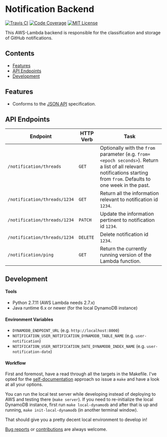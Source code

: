 # Notification Backend

[![Travis CI](https://img.shields.io/travis/tidycat/notification-backend/master.svg?style=flat-square)](https://travis-ci.org/tidycat/notification-backend)
[![Code Coverage](https://img.shields.io/coveralls/tidycat/notification-backend/master.svg?style=flat-square)](https://coveralls.io/github/tidycat/notification-backend?branch=master)
[![MIT License](https://img.shields.io/badge/license-MIT-brightgreen.svg?style=flat-square)](LICENSE.txt)

This AWS-Lambda backend is responsible for the classification and storage of
GitHub notifications.


## Contents

- [Features](#features)
- [API Endpoints](#api-endpoints)
- [Development](#development)


## Features

- Conforms to the [JSON API](http://jsonapi.org) specification.


## API Endpoints

| Endpoint | HTTP Verb | Task |
| -------- | --------- | ---- |
| `/notification/threads` | `GET` | Optionally with the `from` parameter (e.g.  `from=<epoch seconds>`). Return a list of all relevant notifications starting from `from`. Defaults to one week in the past. |
| `/notification/threads/1234` | `GET` | Return all the information relevant to notification id `1234`. |
| `/notification/threads/1234` | `PATCH` | Update the information pertinent to notification id `1234`. |
| `/notification/threads/1234` | `DELETE` | Delete notification id `1234`. |
| `/notification/ping` | `GET` | Return the currently running version of the Lambda function. |


## Development

#### Tools

- Python 2.7.11 (AWS Lambda needs 2.7.x)
- Java runtime 6.x or newer (for the local DynamoDB instance)

#### Environment Variables

- `DYNAMODB_ENDPOINT_URL` (e.g. `http://localhost:8000`)
- `NOTIFICATION_USER_NOTIFICATION_DYNAMODB_TABLE_NAME` (e.g. `user-notification`)
- `NOTIFICATION_USER_NOTIFICATION_DATE_DYNAMODB_INDEX_NAME` (e.g. `user-notification-date`)

#### Workflow

First and foremost, have a read through all the targets in the Makefile. I've
opted for the [self-documentation][1] approach so issue a `make` and have a
look at all your options.

You can run the local test server while developing instead of deploying to AWS
and testing there (`make server`). If you need to re-initialize the local
DynamoDB instance, first run `make local-dynamodb` and after that is up and
running, `make init-local-dynamodb` (in another terminal window).

That should give you a pretty decent local environment to develop in!

[Bug reports][2] or [contributions][3] are always welcome.


[1]: http://marmelab.com/blog/2016/02/29/auto-documented-makefile.html
[2]: https://github.com/tidycat/notification-backend/issues
[3]: https://github.com/tidycat/notification-backend/pulls
